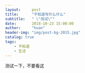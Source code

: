 ```yaml
---
layout:     post
title:      "不知道写什么什么"
subtitle:   " \"测试\""
date:       2018-10-23 15:00:00
author:     "huan"
header-img: "img/post-bg-2015.jpg"
catalog: true
tags:
    - 不知道
    - 生活
---
```


<p>测试一下，不要看这</p>


 

